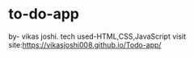 # to-do-app
by- vikas joshi.
tech used-HTML,CSS,JavaScript
visit site:https://vikasjoshi008.github.io/Todo-app/
